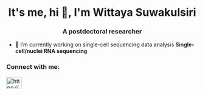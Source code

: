 <h1 align="center">It's me, hi 👋, I'm Wittaya Suwakulsiri</h1>
<h3 align="center">A postdoctoral researcher</h3>

- 🔭 I’m currently working on single-cell sequencing data analysis **Single-cell/nuclei RNA sequencing**

<h3 align="left">Connect with me:</h3>
<p align="left">
<a href="https://linkedin.com/in/https://www.linkedin.com/public-profile/settings?lipi=urn%3ali%3apage%3ad_flagship3_profile_self_edit_contact-info%3bxhwph64st6cavr4neota4g%3d%3d" target="blank"><img align="center" src="https://raw.githubusercontent.com/rahuldkjain/github-profile-readme-generator/master/src/images/icons/Social/linked-in-alt.svg" alt="https://www.linkedin.com/public-profile/settings?lipi=urn%3ali%3apage%3ad_flagship3_profile_self_edit_contact-info%3bxhwph64st6cavr4neota4g%3d%3d" height="30" width="40" /></a>
</p>
